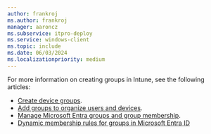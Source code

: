 ```yaml
---
author: frankroj
ms.author: frankroj
manager: aaroncz
ms.subservice: itpro-deploy
ms.service: windows-client
ms.topic: include
ms.date: 06/03/2024
ms.localizationpriority: medium
---
```


<!-- This file is shared by the following articles:

tutorial/pre-provisioning/azure-ad-join-device-group.md
tutorial/pre-provisioning/hybrid-azure-ad-join-device-group.md
tutorial/self-deploying/self-deploying-device-group.md
tutorial/user-driven/azure-ad-join-device-group.md
tutorial/user-driven/hybrid-azure-ad-join-device-group.md
device-preparation/tutorial/user-driven/entra-join-device-group.md
device-preparation/tutorial/user-driven/entra-join-user-group.md

Headings are driven by article context. -->

For more information on creating groups in Intune, see the following articles:

- [Create device groups](/mem/autopilot/enrollment-autopilot).
- [Add groups to organize users and devices](/mem/intune/fundamentals/groups-add).
- [Manage Microsoft Entra groups and group membership](/azure/active-directory/fundamentals/how-to-manage-groups).
- [Dynamic membership rules for groups in Microsoft Entra ID](/entra/identity/users/groups-dynamic-membership.)

